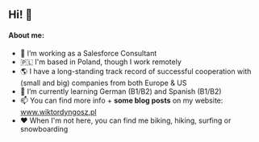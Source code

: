 ## Hi! 👋

<!--
**dyngosz/dyngosz** is a ✨ _special_ ✨ repository because its `README.md` (this file) appears on your GitHub profile.
-->

#### About me:
- 🔭 I’m working as a Salesforce Consultant 
- 🇵🇱 I'm based in Poland, though I work remotely 
- 🌎 I have a long-standing track record of successful cooperation with (small and big) companies from both Europe & US
- 🌱 I’m currently learning German (B1/B2) and Spanish (B1/B2)
- 📫 You can find more info + **some blog posts** on my website: www.wiktordyngosz.pl
- ❤️ When I'm not here, you can find me biking, hiking, surfing or snowboarding 
